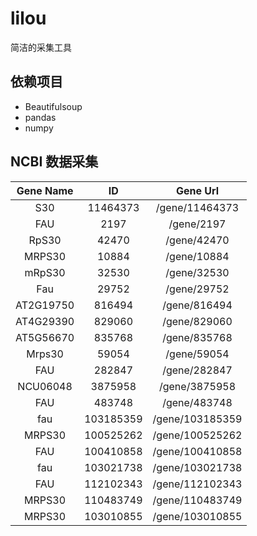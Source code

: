 # lilou

简洁的采集工具

## 依赖项目

- Beautifulsoup
- pandas
- numpy

## NCBI 数据采集

| Gene Name | ID | Gene Url |
|:---:|:---:|:---:|
|  S30  |  11464373  | /gene/11464373  |
|  FAU  |  2197  | /gene/2197  |
|  RpS30  |  42470  | /gene/42470  |
|  MRPS30  |  10884  | /gene/10884  |
|  mRpS30  |  32530  | /gene/32530  |
|  Fau  |  29752  | /gene/29752  |
|  AT2G19750  |  816494  | /gene/816494  |
|  AT4G29390  |  829060  | /gene/829060  |
|  AT5G56670  |  835768  | /gene/835768  |
|  Mrps30  |  59054  | /gene/59054  |
|  FAU  |  282847  | /gene/282847  |
|  NCU06048  |  3875958  | /gene/3875958  |
|  FAU  |  483748  | /gene/483748  |
|  fau  |  103185359  | /gene/103185359  |
|  MRPS30  |  100525262  | /gene/100525262  |
|  FAU  |  100410858  | /gene/100410858  |
|  fau  |  103021738  | /gene/103021738  |
|  FAU  |  112102343  | /gene/112102343  |
|  MRPS30  |  110483749  | /gene/110483749  |
|  MRPS30  |  103010855  | /gene/103010855  |
